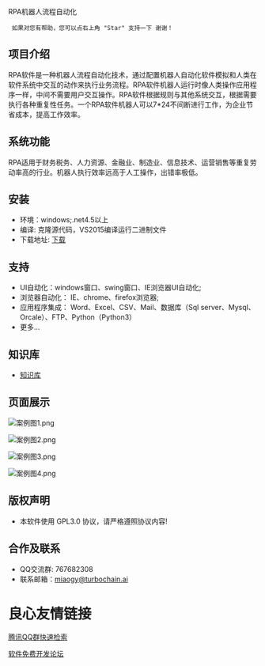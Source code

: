  
 
 
  RPA机器人流程自动化  
 
     
         
         
      
         
     
     
     
     如果对您有帮助，您可以点右上角 "Star" 支持一下 谢谢！ 
 


## 项目介绍
   RPA软件是一种机器人流程自动化技术，通过配置机器人自动化软件模拟和人类在软件系统中交互的动作来执行业务流程。RPA软件机器人运行时像人类操作应用程序一样，中间不需要用户交互操作。RPA软件根据规则与其他系统交互，根据需要执行各种重复性任务。一个RPA软件机器人可以7*24不间断进行工作，为企业节省成本，提高工作效率。
    
## 系统功能
   RPA适用于财务税务、人力资源、金融业、制造业、信息技术、运营销售等重复劳动率高的行业。机器人执行效率远高于人工操作，出错率极低。
    
## 安装
  * 环境：windows;.net4.5以上
  * 编译: 克隆源代码，VS2015编译运行二进制文件
  * 下载地址: [下载](http://rpa.openserver.cn/download/RPAStudioSetup-v2.0.1.1.exe) 
  
## 支持
  * UI自动化：windows窗口、swing窗口、IE浏览器UI自动化;
  * 浏览器自动化： IE、chrome、firefox浏览器;
  * 应用程序集成： Word、Excel、CSV、Mail、数据库（Sql server、Mysql、Orcale）、FTP、Python（Python3）
  * 更多...
  
## 知识库
   * [知识库](https://gitee.com/rpa_ai/RPAStudio/wikis/Home)
## 页面展示
![](https://images.gitee.com/uploads/images/2019/1223/170223_ac515090_5539659.png "案例图1.png")
 

![](https://images.gitee.com/uploads/images/2019/1223/170239_59657e5d_5539659.png "案例图2.png")
 

![](https://images.gitee.com/uploads/images/2019/1223/170254_94ef1fab_5539659.png "案例图3.png")
 

![](https://images.gitee.com/uploads/images/2019/1223/170312_ed126dde_5539659.png "案例图4.png")

## 版权声明
  * 本软件使用 GPL3.0 协议，请严格遵照协议内容!
## 合作及联系
  * QQ交流群: 767682308
  * 联系邮箱：miaogy@turbochain.ai
   


 # 良心友情链接

[腾讯QQ群快速检索](http://u.720life.cn/s/8cf73f7c)

[软件免费开发论坛](http://u.720life.cn/s/bbb01dc0)